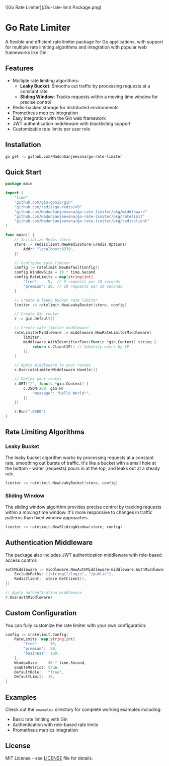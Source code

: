 ![Go Rate Limiter](/Go-rate-limit Package.png)

# Go Rate Limiter

A flexible and efficient rate limiter package for Go applications, with support for multiple rate limiting algorithms and integration with popular web frameworks like Gin.

## Features

- Multiple rate limiting algorithms:
  - **Leaky Bucket**: Smooths out traffic by processing requests at a constant rate
  - **Sliding Window**: Tracks requests within a moving time window for precise control
- Redis-backed storage for distributed environments
- Prometheus metrics integration
- Easy integration with the Gin web framework
- JWT authentication middleware with blacklisting support
- Customizable rate limits per user role

## Installation

```bash
go get -u github.com/NadunSanjeevana/go-rate-limiter
```

## Quick Start

```go
package main

import (
	"time"
	"github.com/gin-gonic/gin"
	"github.com/redis/go-redis/v9"
	"github.com/NadunSanjeevana/go-rate-limiter/pkg/middleware"
	"github.com/NadunSanjeevana/go-rate-limiter/pkg/ratelimit"
	"github.com/NadunSanjeevana/go-rate-limiter/pkg/redisclient"
)

func main() {
	// Initialize Redis store
	store := redisclient.NewRedisStore(&redis.Options{
		Addr: "localhost:6379",
	})

	// Configure rate limiter
	config := ratelimit.NewDefaultConfig()
	config.WindowSize = 10 * time.Second
	config.RateLimits = map[string]int{
		"free":    5,  // 5 requests per 10 seconds
		"premium": 20, // 20 requests per 10 seconds
	}

	// Create a leaky bucket rate limiter
	limiter := ratelimit.NewLeakyBucket(store, config)

	// Create Gin router
	r := gin.Default()

	// Create rate limiter middleware
	rateLimiterMiddleware := middleware.NewRateLimiterMiddleware(
		limiter,
		middleware.WithIdentifierFunc(func(c *gin.Context) string {
			return c.ClientIP() // Identify users by IP
		}),
	)

	// Apply middleware to your routes
	r.Use(rateLimiterMiddleware.Handle())

	// Define your routes
	r.GET("/", func(c *gin.Context) {
		c.JSON(200, gin.H{
			"message": "Hello World!",
		})
	})

	r.Run(":8080")
}
```

## Rate Limiting Algorithms

### Leaky Bucket

The leaky bucket algorithm works by processing requests at a constant rate, smoothing out bursts of traffic. It's like a bucket with a small hole at the bottom - water (requests) pours in at the top, and leaks out at a steady rate.

```go
limiter := ratelimit.NewLeakyBucket(store, config)
```

### Sliding Window

The sliding window algorithm provides precise control by tracking requests within a moving time window. It's more responsive to changes in traffic patterns than fixed window approaches.

```go
limiter := ratelimit.NewSlidingWindow(store, config)
```

## Authentication Middleware

The package also includes JWT authentication middleware with role-based access control:

```go
authMiddleware := middleware.NewAuthMiddleware(middleware.AuthMiddlewareOptions{
    ExcludePaths: []string{"/login", "/public"},
    RedisClient:  store.GetClient(),
})

// Apply authentication middleware
r.Use(authMiddleware)
```

## Custom Configuration

You can fully customize the rate limiter with your own configuration:

```go
config := &ratelimit.Config{
    RateLimits: map[string]int{
        "free":     10,
        "premium":  50,
        "business": 100,
    },
    WindowSize:    30 * time.Second,
    EnableMetrics: true,
    DefaultRole:   "free",
    DefaultLimit:  10,
}
```

## Examples

Check out the `examples` directory for complete working examples including:

- Basic rate limiting with Gin
- Authentication with role-based rate limits
- Prometheus metrics integration

## License

MIT License - see [LICENSE](LICENSE) file for details.
